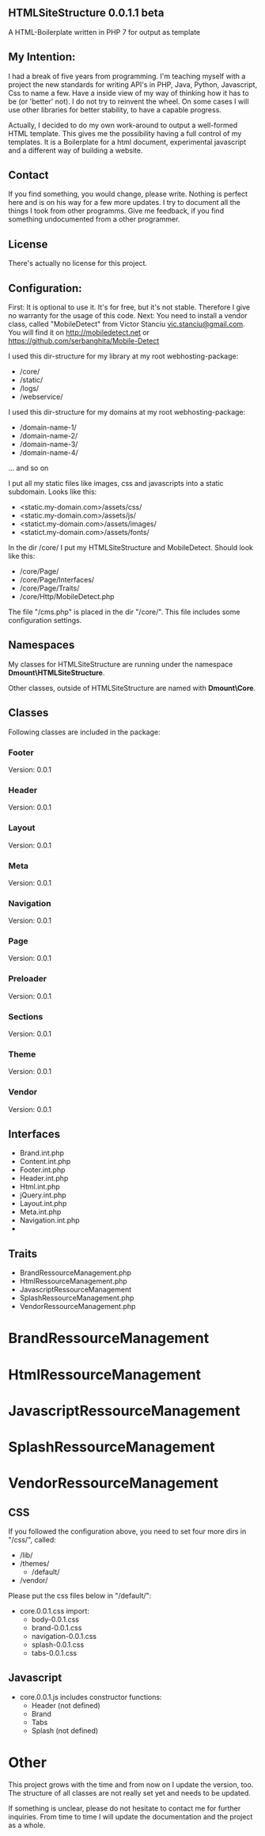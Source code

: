 ## HTMLSiteStructure 0.0.1.1 beta
A HTML-Boilerplate written in PHP 7 for output as template

## My Intention:
I had a break of five years from programming. I'm teaching myself with a project the new standards for writing API's in PHP, Java, Python, Javascript, Css to name a few. Have a inside view of my way of thinking how it has to be (or 'better' not). I do not try to reinvent the wheel. On some cases I will use other libraries for better stability, to have a capable progress. 

Actually, I decided to do my own work-around to output a well-formed HTML template. This gives me the possibility having a full control of my templates. It is a Boilerplate for a html document, experimental javascript and a different way of building a website. 

## Contact
If you find something, you would change, please write. Nothing is perfect here and is on his way for a few more updates. I try to document all the things I took from other programms. Give me feedback, if you find something undocumented from a other programmer.

## License

There's actually no license for this project.

## Configuration:
First: It is optional to use it. It's for free, but it's not stable. Therefore I give no warranty for the usage of this code.
Next: You need to install a vendor class, called "MobileDetect" from Victor Stanciu <vic.stanciu@gmail.com>. You will find it       on http://mobiledetect.net or https://github.com/serbanghita/Mobile-Detect

I used this dir-structure for my library at my root webhosting-package:
  - /core/
  - /static/
  - /logs/
  - /webservice/

I used this dir-structure for my domains at my root webhosting-package:
  - /domain-name-1/
  - /domain-name-2/
  - /domain-name-3/
  - /domain-name-4/

  ... and so on
    
I put all my static files like images, css and javascripts into a static subdomain. Looks like this:
  - <static.my-domain.com>/assets/css/
  - <static.my-domain.com>/assets/js/
  - <statict.my-domain.com>/assets/images/
  - <statict.my-domain.com>/assets/fonts/
  
In the dir /core/ I put my HTMLSiteStructure and MobileDetect. Should look like this:
  - /core/Page/
  - /core/Page/Interfaces/
  - /core/Page/Traits/
  - /core/Http/MobileDetect.php

The file "/cms.php" is placed in the dir "/core/". This file includes some configuration settings.

## Namespaces

My classes for HTMLSiteStructure are running under the namespace <b>Dmount\HTMLSiteStructure</b>.

Other classes, outside of HTMLSiteStructure are named with <b>Dmount\Core</b>.


## Classes

Following classes are included in the package:

### Footer
  
  Version: 0.0.1
  
### Header
  
  Version: 0.0.1
  
### Layout
  
  Version: 0.0.1
  
### Meta
  
  Version: 0.0.1
  
### Navigation
  
  Version: 0.0.1
  
### Page
  
  Version: 0.0.1
  
### Preloader
  
  Version: 0.0.1
  
### Sections
  
  Version: 0.0.1
  
### Theme
  
  Version: 0.0.1
  
### Vendor
  
  Version: 0.0.1

## Interfaces

  - Brand.int.php
  - Content.int.php
  - Footer.int.php
  - Header.int.php
  - Html.int.php
  - jQuery.int.php
  - Layout.int.php
  - Meta.int.php
  - Navigation.int.php
  - 

## Traits

  - BrandRessourceManagement.php
  - HtmlRessourceManagement.php
  - JavascriptRessourceManagement
  - SplashRessourceManagement.php
  - VendorRessourceManagement.php
  
# BrandRessourceManagement
  
  
# HtmlRessourceManagement
  
  
# JavascriptRessourceManagement

  
# SplashRessourceManagement

  
# VendorRessourceManagement


## CSS

If you followed the configuration above, you need to set four more dirs in "/css/", called:
  - /lib/
  - /themes/
    - /default/
  - /vendor/

Please put the css files below in "/default/":

- core.0.0.1.css
  import:
  - body-0.0.1.css
  - brand-0.0.1.css
  - navigation-0.0.1.css
  - splash-0.0.1.css
  - tabs-0.0.1.css

## Javascript

- core.0.0.1.js
  includes constructor functions:
  - Header (not defined)
  - Brand
  - Tabs
  - Splash (not defined)

# Other 
This project grows with the time and from now on I update the version, too. The structure of all classes are not really set yet and needs to be updated. 

If something is unclear, please do not hesitate to contact me for further inquiries. From time to time I will update the documentation and the project as a whole.
